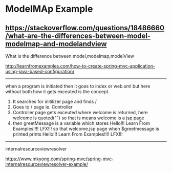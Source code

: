 # ModelMAp Example



https://stackoverflow.com/questions/18486660/what-are-the-differences-between-model-modelmap-and-modelandview
----------------------------------------------------------------------------------------------------------------
What is the difference between model,modelmap,modelView

http://learnfromexamples.com/how-to-create-spring-mvc-application-using-java-based-configuration/

-------------------------------------------------------------------------------------------------------------------

when a program is initiated then it goes to index or web.xml but here without both how it gets exceuted is the concept.

1. It searches for initilizer page and finds / 
2. Goes to / page ie. Controller
3. Controller page gets  exceuted where welcome is returned, here welcome is quoted("") so that is means welcome is a jsp page
4. then greetMessage is a variable which stores Hello!!! Learn From Examples!!!! LFX!!! so that welcome.jsp page when $greetmessage
   is printed prints Hello!!! Learn From Examples!!!! LFX!!! 
   
   
   
---------------------------------------------------------------------------------------

internalresourceviewresolver  

https://www.mkyong.com/spring-mvc/spring-mvc-internalresourceviewresolver-example/
